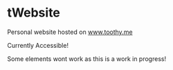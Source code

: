 # tWebsite
Personal website hosted on www.toothy.me 

Currently Accessible!

Some elements wont work as this is a work in progress!




